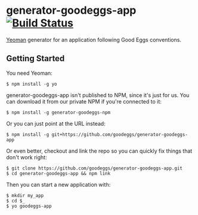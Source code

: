 # generator-goodeggs-app [![Build Status](https://secure.travis-ci.org/goodeggs/generator-goodeggs-app.png?branch=master)](https://travis-ci.org/goodeggs/generator-goodeggs-app)

[Yeoman](http://yeoman.io) generator for an application following Good Eggs conventions.


## Getting Started

You need Yeoman:
```
$ npm install -g yo
```

generator-goodeggs-app isn't published to NPM, since it's just for us.
You can download it from our private NPM if you're connected to it:

```
$ npm install -g generator-goodeggs-npm
```

Or you can just point at the URL instead:

```
$ npm install -g git+https://github.com/goodeggs/generator-goodeggs-app
```

Or even better, checkout and link the repo so you can quickly fix things that don't work right:
```
$ git clone https://github.com/goodeggs/generator-goodeggs-app.git
$ cd generator-goodeggs-app && npm link
```

Then you can start a new application with:
```
$ mkdir my_app
$ cd $_
$ yo goodeggs-app
```
